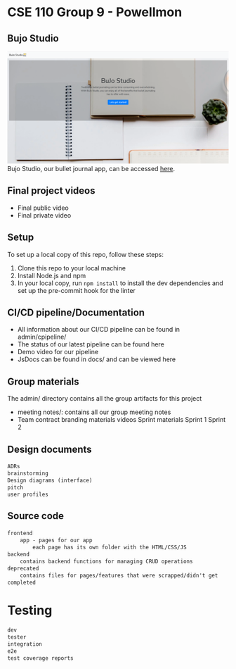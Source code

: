 # CSE 110 Group 9 - Powellmon
## Bujo Studio
![Homepage](specs/interface/final-screenshots/homepage.PNG)
Bujo Studio, our bullet journal app, can be accessed [here](https://cse110-sp21-group9.github.io/cse110-sp21-group9/).
## Final project videos 
- Final public video
- Final private video 

## Setup
To set up a local copy of this repo, follow these steps: 
1. Clone this repo to your local machine
2. Install Node.js and npm
3. In your local copy, run `npm install` to install the dev dependencies and set up the pre-commit hook for the linter 

## CI/CD pipeline/Documentation
- All information about our CI/CD pipeline can be found in admin/cpipeline/
- The status of our latest pipeline can be found here
- Demo video for our pipeline 
- JsDocs can be found in docs/ and can be viewed here

## Group materials
The admin/ directory contains all the group artifacts for this project
- meeting notes/: contains all our group meeting notes
- Team contract
	branding materials
	videos
 	Sprint materials
		Sprint 1
		Sprint 2
		
## Design documents
	ADRs
	brainstorming
	Design diagrams (interface)
	pitch
	user profiles 
	
## Source code
	frontend
		app - pages for our app
			each page has its own folder with the HTML/CSS/JS
	backend
		contains backend functions for managing CRUD operations
	deprecated
		contains files for pages/features that were scrapped/didn't get completed
		
# Testing
	dev
	tester
	integration
	e2e
	test coverage reports
